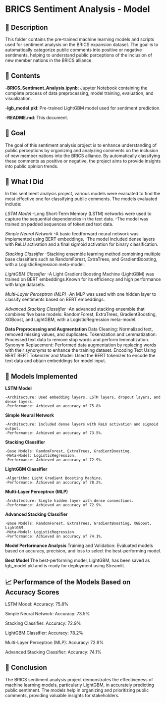 # BRICS Sentiment Analysis - Model
## 📝 Description
This folder contains the pre-trained machine learning models and scripts used for sentiment analysis on the BRICS expansion dataset. The goal is to automatically categorize public comments into positive or negative sentiments, helping to understand public perceptions of the inclusion of new member nations in the BRICS alliance.

## 📂 Contents
  -**BRICS_Sentiment_Analysis.ipynb**: Jupyter Notebook containing the complete process of data preprocessing, model training, evaluation, and visualization. 
  
  -**lgb_model.pkl**: Pre-trained LightGBM model used for sentiment prediction.
  
  -**README.md**: This document.
## 🎯 Goal
The goal of this sentiment analysis project is to enhance understanding of public perceptions by organizing and analyzing comments on the inclusion of new member nations into the BRICS alliance. By automatically classifying these comments as positive or negative, the project aims to provide insights into public opinion trends.

## 🧮 What I Did
In this sentiment analysis project, various models were evaluated to find the most effective one for classifying public comments. The models evaluated include:

  *LSTM Model*
    -Long Short-Term Memory (LSTM) networks were used to capture the sequential dependencies in the text data.
    -The model was trained on padded sequences of tokenized text data.
    
  *Simple Neural Network*
    -A basic feedforward neural network was implemented using BERT embeddings.
    -The model included dense layers with ReLU activation and a final sigmoid activation for binary classification.
    
  *Stacking Classifier*
    -Stacking ensemble learning method combining multiple base classifiers such as RandomForest, ExtraTrees, and GradientBoosting, with a LogisticRegression meta-model.

  *LightGBM Classifier*
    -A Light Gradient Boosting Machine (LightGBM) was trained on BERT embeddings.Known for its efficiency and high performance with large datasets.
 
  *Multi-Layer Perceptron (MLP)*
  -An MLP was used with one hidden layer to classify sentiments based on BERT embeddings.
  
  *Advanced Stacking Classifier*
    -An advanced stacking ensemble that combines five base models: RandomForest, ExtraTrees, GradientBoosting, XGBoost, and LightGBM, with a LogisticRegression meta-model.

    
**Data Preprocessing and Augmentation**
Data Cleaning: Normalized text, removed missing values, and duplicates.
Tokenization and Lemmatization: Processed text data to remove stop words and perform lemmatization.
Synonym Replacement: Performed data augmentation by replacing words with their synonyms to enhance the training dataset.
Encoding Text Using BERT
BERT Tokenizer and Model: Used the BERT tokenizer to encode the text data and obtain embeddings for model input.

## 🚀 Models Implemented

**LSTM Model**

    -Architecture: Used embedding layers, LSTM layers, dropout layers, and dense layers.
    -Performance: Achieved an accuracy of 75.8%
    
**Simple Neural Network**

    -Architecture: Included dense layers with ReLU activation and sigmoid output.
    -Performance: Achieved an accuracy of 73.5%.

**Stacking Classifier**

    -Base Models: RandomForest, ExtraTrees, GradientBoosting.
    -Meta-Model: LogisticRegression.
    -Performance: Achieved an accuracy of 72.9%.

**LightGBM Classifier**

    -Algorithm: Light Gradient Boosting Machine.
    -Performance: Achieved an accuracy of 78.2%.

**Multi-Layer Perceptron (MLP)**

    -Architecture: Single hidden layer with dense connections.
    -Performance: Achieved an accuracy of 72.9%.

**Advanced Stacking Classifier**

    -Base Models: RandomForest, ExtraTrees, GradientBoosting, XGBoost, LightGBM.
    -Meta-Model: LogisticRegression.
    -Performance: Achieved an accuracy of 74.1%.

**Model Performance Analysis**
Training and Validation: Evaluated models based on accuracy, precision, and loss to select the best-performing model.

**Best Model**
The best-performing model, LightGBM, has been saved as lgb_model.pkl and is ready for deployment using Streamlit.

## 📈 Performance of the Models Based on Accuracy Scores
LSTM Model: Accuracy: 75.8%

Simple Neural Network: Accuracy: 73.5%

Stacking Classifier: Accuracy: 72.9%

LightGBM Classifier: Accuracy: 78.2%

Multi-Layer Perceptron (MLP): Accuracy: 72.9%

Advanced Stacking Classifier: Accuracy: 74.1%


## 📢 Conclusion
The BRICS sentiment analysis project demonstrates the effectiveness of machine learning models, particularly LightGBM, in accurately predicting public sentiment. The models help in organizing and prioritizing public comments, providing valuable insights for stakeholders.
